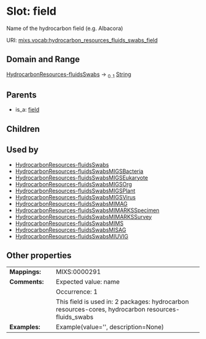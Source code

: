 
# Slot: field


Name of the hydrocarbon field (e.g. Albacora)

URI: [mixs.vocab:hydrocarbon_resources_fluids_swabs_field](https://w3id.org/mixs/vocab/hydrocarbon_resources_fluids_swabs_field)


## Domain and Range

[HydrocarbonResources-fluidsSwabs](HydrocarbonResources-fluidsSwabs.md) &#8594;  <sub>0..1</sub> [String](types/String.md)

## Parents

 *  is_a: [field](field.md)

## Children


## Used by

 * [HydrocarbonResources-fluidsSwabs](HydrocarbonResources-fluidsSwabs.md)
 * [HydrocarbonResources-fluidsSwabsMIGSBacteria](HydrocarbonResources-fluidsSwabsMIGSBacteria.md)
 * [HydrocarbonResources-fluidsSwabsMIGSEukaryote](HydrocarbonResources-fluidsSwabsMIGSEukaryote.md)
 * [HydrocarbonResources-fluidsSwabsMIGSOrg](HydrocarbonResources-fluidsSwabsMIGSOrg.md)
 * [HydrocarbonResources-fluidsSwabsMIGSPlant](HydrocarbonResources-fluidsSwabsMIGSPlant.md)
 * [HydrocarbonResources-fluidsSwabsMIGSVirus](HydrocarbonResources-fluidsSwabsMIGSVirus.md)
 * [HydrocarbonResources-fluidsSwabsMIMAG](HydrocarbonResources-fluidsSwabsMIMAG.md)
 * [HydrocarbonResources-fluidsSwabsMIMARKSSpecimen](HydrocarbonResources-fluidsSwabsMIMARKSSpecimen.md)
 * [HydrocarbonResources-fluidsSwabsMIMARKSSurvey](HydrocarbonResources-fluidsSwabsMIMARKSSurvey.md)
 * [HydrocarbonResources-fluidsSwabsMIMS](HydrocarbonResources-fluidsSwabsMIMS.md)
 * [HydrocarbonResources-fluidsSwabsMISAG](HydrocarbonResources-fluidsSwabsMISAG.md)
 * [HydrocarbonResources-fluidsSwabsMIUVIG](HydrocarbonResources-fluidsSwabsMIUVIG.md)

## Other properties

|  |  |  |
| --- | --- | --- |
| **Mappings:** | | MIXS:0000291 |
| **Comments:** | | Expected value: name |
|  | | Occurrence: 1 |
|  | | This field is used in: 2 packages: hydrocarbon resources-cores, hydrocarbon resources-fluids_swabs |
| **Examples:** | | Example(value='', description=None) |

